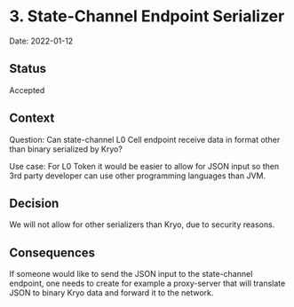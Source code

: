 # 3. State-Channel Endpoint Serializer

Date: 2022-01-12

## Status

Accepted

## Context

Question: Can state-channel L0 Cell endpoint receive data in format other than
binary serialized by Kryo?

Use case: For L0 Token it would be easier to allow for JSON input so then 3rd
party developer can use other programming languages than JVM.

## Decision

We will not allow for other serializers than Kryo, due to security reasons.

## Consequences

If someone would like to send the JSON input to the state-channel endpoint, one
needs to create for example a proxy-server that will translate JSON to binary
Kryo data and forward it to the network.
